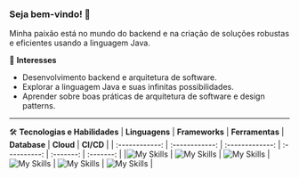 ### Seja bem-vindo! 👋

Minha paixão está no mundo do backend e na criação de soluções robustas e eficientes usando a linguagem Java.

🌟 **Interesses**
- Desenvolvimento backend e arquitetura de software.
- Explorar a linguagem Java e suas infinitas possibilidades.
- Aprender sobre boas práticas de arquitetura de software e design patterns.
---
🛠️ **Tecnologias e Habilidades**
| **Linguagens** | **Frameworks** | **Ferramentas** | **Database** | **Cloud** | **CI/CD** |
| :------------: | :------------: | :-------------: | :----------: | :-------: | :-------: | 
|![My Skills](https://skillicons.dev/icons?i=java,html,css&theme=dark) | ![My Skills](https://skillicons.dev/icons?i=spring,angular&theme=dark) | ![My Skills](https://skillicons.dev/icons?i=git,docker&theme=dark) | ![My Skills](https://skillicons.dev/icons?i=mysql&theme=dark) | ![My Skills](https://skillicons.dev/icons?i=gcp&theme=dark) | ![My Skills](https://skillicons.dev/icons?i=githubactions&theme=dark) |

<!--
- 🔭 I’m currently working on ...
- ☕ I’m currently learning Java language
- 👯 I’m looking to collaborate on ...
- 🤔 I’m looking for help with ...
- 💬 Ask me about ...
- 📫 How to reach me: ...
- 😄 Pronouns: ...
- ⚡ Fun fact: ...
-->
